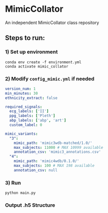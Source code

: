 # MimicCollator
An independent MimicCollator class repository


## Steps to run:

### 1) Set up environment
```console
conda env create -f environment.yml
conda activate mimic_collator
```

### 2) Modify ```config_mimic.yml``` if needed
```YAML
version_num: 1
min_minutes: 30
ethnicity_extract: false

required_signals:
  ecg_labels: ['II']
  ppg_labels: ['Pleth']
  abp_labels: ['abp', 'art']
  custom_label: 0

mimic_variants:
  "3":
    mimic_path: 'mimic3wdb-matched/1.0/'
    max_subjects: 11000 # MAX 10999 available 
    annotation_csv: 'mimic3_annotations.csv'
  "4":
    mimic_path: 'mimic4wdb/0.1.0/'
    max_subjects: 100 # MAX 198 available
    annotation_csv: null
```

### 3) Run
```console
python main.py
```


### Output .h5 Structure
